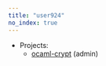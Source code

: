 ```yaml
---
title: "user924"
no_index: true
---
```


* Projects:
  * [ocaml-crypt](/projects/ocaml-crypt/) (admin)